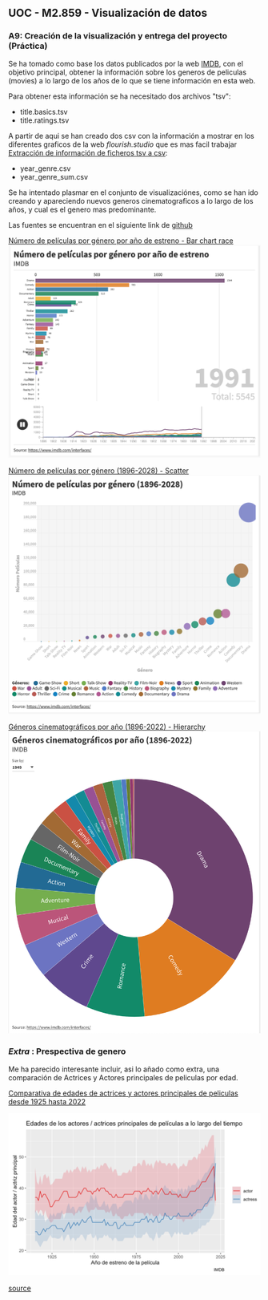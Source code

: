 ## UOC - M2.859 - Visualización de datos
### A9: Creación de la visualización y entrega del proyecto (Práctica)

Se ha tomado como base los datos publicados por la web [IMDB](https://www.imdb.com/interfaces/), con el objetivo principal, obtener la información sobre los generos de peliculas (movies) a lo largo de los años de lo que se tiene información en esta web.

Para obtener esta información se ha necesitado dos archivos "tsv":
- title.basics.tsv
- title.ratings.tsv

A partir de aqui se han creado dos csv con la información a mostrar en los diferentes graficos de la web _flourish.studio_ que es mas facil trabajar
[Extracción de información de ficheros tsv a csv](/html/imdb-pra4_gerenos_peliculas.html):

- year_genre.csv
- year_genre_sum.csv

Se ha intentado plasmar en el conjunto de visualizaciónes, como se han ido creando y apareciendo nuevos generos cinematograficos a lo largo de los años, y cual es el genero mas predominante.

Las fuentes se encuentran en el siguiente link de [github](https://github.com/jamluque-uoc/M2859-Visualizacion-Datos-PRA2/tree/gh-pages)

[Número de películas por género por año de estreno - Bar chart race](https://public.flourish.studio/visualisation/8334735/)
![Images](/img/bar_chart_race.png)


[Número de películas por género (1896-2028) - Scatter](https://public.flourish.studio/visualisation/8334891/)
![Images](/img/scatter.png)


[Géneros cinematográficos por año (1896-2022) - Hierarchy](https://public.flourish.studio/visualisation/8334545/)
![Images](/img/hierarchy.png)


### *_Extra_* : Prespectiva de genero

Me ha parecido interesante incluir, asi lo añado como extra, una comparación de Actrices y Actores principales de peliculas por edad.

[Comparativa de edades de actrices y actores principales de peliculas desde 1925 hasta 2022](/html/imdb-pra4_actor_actriz_edad.html)

![Images](/img/actores_actrices.png)

[source](https://minimaxir.com/2018/07/imdb-data-analysis/)

